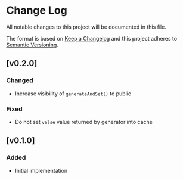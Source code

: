 Change Log
==========

All notable changes to this project will be documented in this file.

The format is based on [Keep a Changelog](https://keepachangelog.com/)
and this project adheres to [Semantic Versioning](https://semver.org).


[v0.2.0]
--------

### Changed
- Increase visibility of `generateAndSet()` to public

### Fixed
- Do not set `valse` value returned by generator into cache


[v0.1.0]
--------

### Added
- Initial implementation
